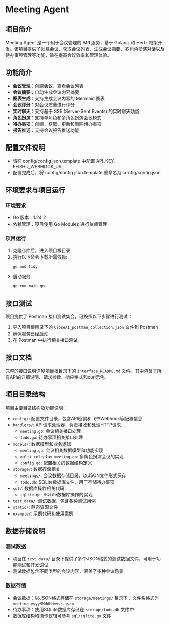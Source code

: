 # Meeting Agent

## 项目简介

Meeting Agent 是一个用于会议管理的 API 服务，基于 Golang 和 Hertz 框架开发。该项目提供了创建会议、获取会议列表、生成会议摘要、多角色扮演对话以及待办事项管理等功能，旨在提高会议效率和管理体验。

## 功能简介

- **会议管理**：创建会议、查看会议列表
- **会议摘要**：自动生成会议内容摘要
- **图表生成**：支持生成会议内容的 Mermaid 图表
- **会议评分**：对会议质量进行评分
- **实时聊天**：支持基于 SSE (Server-Sent Events) 的实时聊天功能
- **角色扮演**：支持单角色和多角色扮演会议模式
- **待办事项**：创建、获取、更新和删除待办事项
- **报告推送**：支持会议报告推送功能

## 配置文件说明

- 请在 config/config.json.template 中配置 API_KEY、FEISHU_WEBHOOK_URL
- 配置完成后，将 config/config.json.template 重命名为 config/config.json

## 环境要求与项目运行

### 环境要求
- Go 版本：1.24.2
- 依赖管理：项目使用 Go Modules 进行依赖管理

### 项目运行
1. 克隆仓库后，进入项目根目录
2. 执行以下命令下载所需依赖:
   ```bash
   go mod tidy
   ```
3. 启动服务:
   ```bash
   go run main.go
   ```

## 接口测试
项目提供了 Postman 接口测试集合，可按照以下步骤进行测试：
1. 导入项目根目录下的 `CloseAI_postman_collection.json` 文件到 Postman
2. 确保服务已经启动
3. 在 Postman 中执行相关接口测试

## 接口文档
完整的接口说明详见项目根目录下的 `interface_README.md` 文件，其中包含了所有API的详细说明、请求参数、响应格式和curl示例。

## 项目目录结构

项目主要目录结构及功能说明：

- `config/`: 配置文件目录，包含API密钥和飞书Webhook等配置信息
- `handlers/`: API请求处理器，负责接收和处理HTTP请求
  - `meeting.go`: 会议相关接口处理
  - `todo.go`: 待办事项相关接口处理
- `models/`: 数据模型和业务逻辑
  - `meeting.go`: 会议相关数据模型和功能实现
  - `multi_roleplay_meeting.go`: 多角色扮演会议的实现
  - `config.go`: 配置相关的数据结构定义
- `storage/`: 数据存储相关
  - `meetings/`: 会议数据存储目录，以JSON文件形式保存
  - `todo.db`: SQLite数据库文件，用于存储待办事项
- `sql/`: 数据库操作相关代码
  - `sqlite.go`: SQLite数据库操作的实现
- `test_data/`: 测试数据，包含各种测试用例
- `static/`: 静态资源文件
- `example/`: 示例代码和使用案例

## 数据存储说明

### 测试数据
- 项目在 `test_data/` 目录下提供了多个JSON格式的测试数据文件，可用于功能测试和开发调试
- 测试数据包含不同类型的会议内容，涵盖了多种会议场景

### 数据存储
- 会议数据：以JSON格式存储在 `storage/meetings/` 目录下，文件名格式为 `meeting_yyyyMMddHHmmss.json`
- 待办事项：使用SQLite数据库存储在 `storage/todo.db` 文件中
- 数据库结构和操作逻辑可参考 `sql/sqlite.go` 文件
